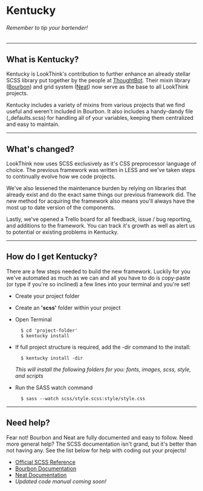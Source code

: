 # Kentucky
###### Remember to tip your bartender!

***

## What is Kentucky?
Kentucky is LookThink's contribution to further enhance an already stellar SCSS library put together by the people at [ThoughtBot](http://www.thoughtbot.com/). Their mixin library ([Bourbon](http://bourbon.io/)) and grid system ([Neat](http://neat.bourbon.io/)) now serve as the base to all LookThink projects.

Kentucky includes a variety of mixins from various projects that we find useful and weren't included in Bourbon. It also includes a handy-dandy file (_defaults.scss) for handling all of your variables, keeping them centralized and easy to maintain.

***

## What's changed?
LookThink now uses SCSS exclusively as it's CSS preprocessor language of choice. The previous framework was written in LESS and we've taken steps to continually evolve how we code projects.

We've also lessened the maintenance burden by relying on libraries that already exist and do the exact same things our previous framework did. The new method for acquiring the framework also means you'll always have the most up to date version of the components.

Lastly, we've opened a Trello board for all feedback, issue / bug reporting, and additions to the framework. You can track it's growth as well as alert us to potential or existing problems in Kentucky.

***

## How do I get Kentucky?
There are a few steps needed to build the new framework. Luckily for you we've automated as much as we can and all you have to do is copy-paste (or type if you're so inclined) a few lines into your terminal and you're set!

+ Create your project folder
+ Create an **'scss'** folder within your project
+ Open Terminal

        $ cd 'project-folder'
        $ kentucky install
        
+ If full project structure is required, add the -dir command to the install:

        $ kentucky install -dir
        
    *This will install the following folders for you: fonts, images, scss, style, and scripts*

+ Run the SASS watch command

        $ sass --watch scss/style.scss:style/style.css

***

## Need help?
Fear not! Bourbon and Neat are fully documented and easy to follow. Need more general help? The SCSS documentation isn't grand, but it's better than not having any. See the list below for help with coding out your projects!

+ [Official SCSS Reference](http://sass-lang.com/docs/yardoc/file.SASS_REFERENCE.html#)
+ [Bourbon Documentation](http://bourbon.io/docs/)
+ [Neat Documentation](http://neat.bourbon.io/docs/)
+ *Updated code manual coming soon!*
